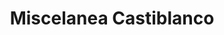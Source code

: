 ---
title: "Miscelanea Castiblanco"
url: /velez/miscelanea-castiblanco/
shop: tienda de variedades
---